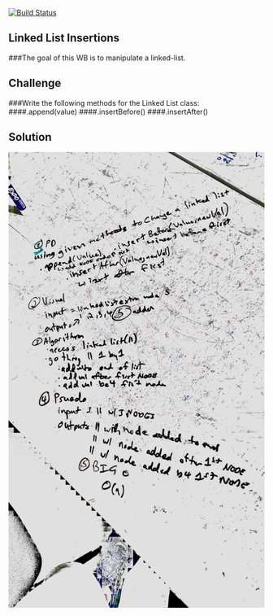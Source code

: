 [![Build Status](https://travis-ci.com/Confalone/data-structures-and-algorithms.svg?branch=master)](https://travis-ci.com/Confalone/data-structures-and-algorithms)

## Linked List Insertions
###The goal of this WB is to manipulate a linked-list.   

## Challenge
###Write the following methods for the Linked List class:
####.append(value) 
####.insertBefore() 
####.insertAfter()
## Solution
![whiteboard](assets/ll_insertions.jpg)